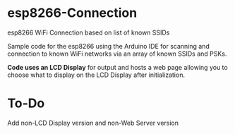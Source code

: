 # esp8266-Connection
esp8266 WiFi Connection based on list of known SSIDs

Sample code for the esp8266 using the Arduino IDE for scanning and connection to known WiFi networks via an array of known SSIDs and PSKs. 

**Code uses an LCD Display** for output and hosts a web page allowing you to choose what to display on the LCD Display after initialization.

# To-Do
Add non-LCD Display version and non-Web Server version

